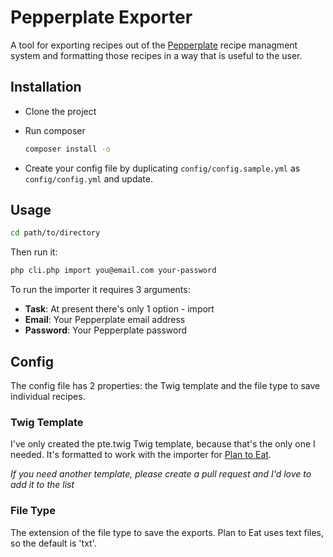 # Pepperplate Exporter
A tool for exporting recipes out of the [Pepperplate](http://www.pepperplate.com/) recipe managment system and formatting those recipes in a way that is useful to the user.

## Installation

- Clone the project

- Run composer 

  ```bash
  composer install -o
  ```

- Create your config file by duplicating ```config/config.sample.yml``` as ```config/config.yml``` and update.

## Usage

```bash
cd path/to/directory
```

Then run it:

```bash
php cli.php import you@email.com your-password
```

To run the importer it requires 3 arguments:

- **Task**: At present there's only 1 option - import
- **Email**: Your Pepperplate email address
- **Password**: Your Pepperplate password

## Config

The config file has 2 properties: the Twig template and the file type to save individual recipes.

### Twig Template

I've only created the pte.twig Twig template, because that's the only one I needed. It's formatted to work with the importer for [Plan to Eat](https://www.plantoeat.com/). 

*If you need another template, please create a pull request and I'd love to add it to the list*

### File Type

The extension of the file type to save the exports. Plan to Eat uses text files, so the default is 'txt'.